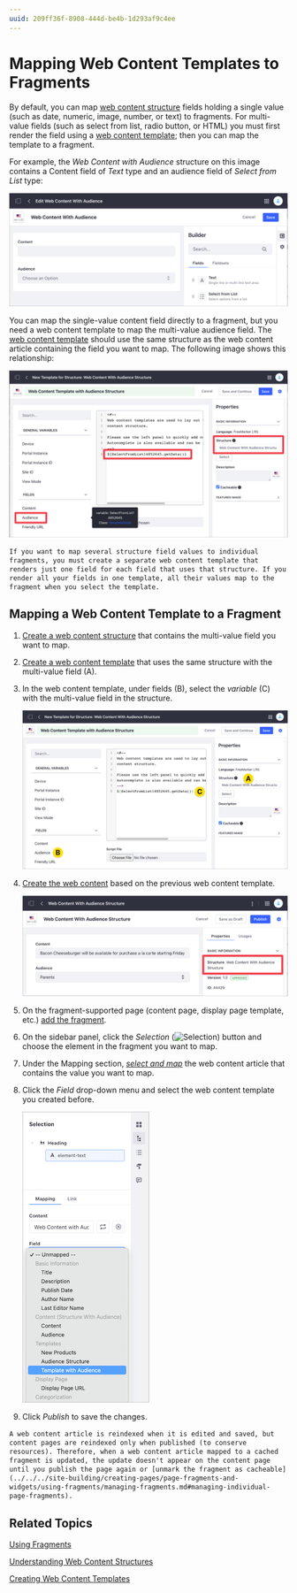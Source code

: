 ```yaml
---
uuid: 209ff36f-8908-444d-be4b-1d293af9c4ee
---
```

# Mapping Web Content Templates to Fragments
<!--TASK: Relocate to section on Web Content Templates, since this is done on the Web Content side. -->
By default, you can map [web content structure](../../../content-authoring-and-management/web-content/web-content-structures/understanding-web-content-structures.md) fields holding a single value (such as date, numeric, image, number, or text) to fragments. For multi-value fields (such as select from list, radio button, or HTML) you must first render the field using a [web content template](../../../content-authoring-and-management/web-content/web-content-templates/creating-web-content-templates.md); then you can map the template to a fragment.

For example, the *Web Content with Audience* structure on this image contains a Content field of *Text* type and an audience field of *Select from List* type:

![You can map single-value structure fields to fragments by default.](./mapping-web-content-templates-to-fragments/images/01.png)

You can map the single-value content field directly to a fragment, but you need a web content template to map the multi-value audience field. The [web content template](../../../content-authoring-and-management/web-content/web-content-templates/creating-web-content-templates.md) should use the same structure as the web content article containing the field you want to map. The following image shows this relationship:

![Create a web content template that uses the same structure as the web content article.](./mapping-web-content-templates-to-fragments/images/02.png)

```{note}
If you want to map several structure field values to individual fragments, you must create a separate web content template that renders just one field for each field that uses that structure. If you render all your fields in one template, all their values map to the fragment when you select the template.
```

## Mapping a Web Content Template to a Fragment

1. [Create a web content structure](../../../content-authoring-and-management/web-content/web-content-structures/creating-structures.md) that contains the multi-value field you want to map.

1. [Create a web content template](../../../content-authoring-and-management/web-content/web-content-templates/creating-web-content-templates.md) that uses the same structure with the multi-value field (A).

1. In the web content template, under fields (B), select the *variable* (C) with the multi-value field in the structure.

    ![Create a web content template based on the structure with the multi-value field.](./mapping-web-content-templates-to-fragments/images/03.png)

1. [Create the web content](../../../content-authoring-and-management/web-content/web-content-articles/adding-a-basic-web-content-article.md) based on the previous web content template.

    ![Create the web content based on the template with the multi-value field.](./mapping-web-content-templates-to-fragments/images/04.png)

1. On the fragment-supported page (content page, display page template, etc.) [add the fragment](../../../site-building/creating-pages/using-content-pages/adding-elements-to-content-pages.md).

1. On the sidebar panel, click the *Selection* (![Selection](../../../images/icon-pages-tree.png)) button and choose the element in the fragment you want to map.

1. Under the Mapping section, [*select and map*](../../../site-building/creating-pages/page-fragments-and-widgets/using-fragments/configuring-fragments/fragment-sub-elements-reference.md#mapping-settings) the web content article that contains the value you want to map.

1. Click the *Field* drop-down menu and select the web content template you created before.

   ![Map the field in the web content template to your fragment.](./mapping-web-content-templates-to-fragments/images/05.png)

1. Click *Publish* to save the changes.

```{warning}
A web content article is reindexed when it is edited and saved, but content pages are reindexed only when published (to conserve resources). Therefore, when a web content article mapped to a cached fragment is updated, the update doesn't appear on the content page until you publish the page again or [unmark the fragment as cacheable](../../../site-building/creating-pages/page-fragments-and-widgets/using-fragments/managing-fragments.md#managing-individual-page-fragments).
```

## Related Topics

[Using Fragments](../../../site-building/creating-pages/page-fragments-and-widgets/using-fragments.md)

[Understanding Web Content Structures](../../../content-authoring-and-management/web-content/web-content-structures/understanding-web-content-structures.md)

[Creating Web Content Templates](../../../content-authoring-and-management/web-content/web-content-templates/creating-web-content-templates.md)
